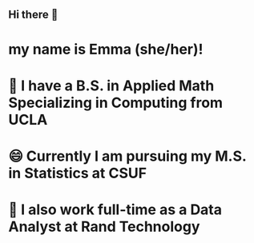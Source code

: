 ## Hi there 👋

# my name is Emma (she/her)!
# 🌱 I have a B.S. in Applied Math Specializing in Computing from UCLA
# 😄 Currently I am pursuing my M.S. in Statistics at CSUF
# 👯 I also work full-time as a Data Analyst at Rand Technology

<!--
**emmakbradley/emmakbradley** is a ✨ _special_ ✨ repository because its `README.md` (this file) appears on your GitHub profile.

Here are some ideas to get you started:

- 🔭 I’m currently working on ...
- 🌱 I’m currently learning ...
- 👯 I’m looking to collaborate on ...
- 🤔 I’m looking for help with ...
- 💬 Ask me about ...
- 📫 How to reach me: ...
- 😄 Pronouns: ...
- ⚡ Fun fact: ...
-->
